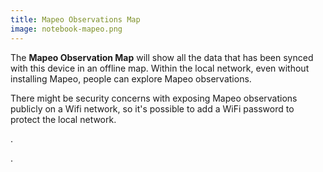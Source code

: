 ```yaml
---
title: Mapeo Observations Map
image: notebook-mapeo.png
---
```


The **Mapeo Observation Map** will show all the data that has been synced with this device in an offline map. Within the local network, even without installing Mapeo, people can explore Mapeo observations.

There might be security concerns with exposing Mapeo observations publicly on a Wifi network, so it's possible to <app-button :inline="true" localurl=":8086/all/docs.earthdefenderstoolkit.com/device-usage/customizing-experience">add a WiFi password</app-button> to protect the local network.

<app-button :color="true" localurl=":8084" text="Explore Observations"></app-button>.

<app-button localurl=":8086/all/https://docs.earthdefenderstoolkit.com/device-usage/bundled-applications/mapeo-data-hub/observations-map" text="Read documentation"></app-button>.
